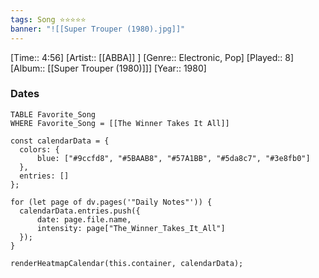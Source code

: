 ```yaml
---
tags: Song ⭐⭐⭐⭐⭐ 
banner: "![[Super Trouper (1980).jpg]]"
---
```

[Time:: 4:56]
[Artist:: [[ABBA]] ]
[Genre:: Electronic, Pop]
[Played:: 8]
[Album:: [[Super Trouper (1980)]]]
[Year:: 1980]
### Dates
````dataview
TABLE Favorite_Song
WHERE Favorite_Song = [[The Winner Takes It All]]
````
  ```dataviewjs
const calendarData = { 
	colors: { 
		blue: ["#9ccfd8", "#5BAAB8", "#57A1BB", "#5da8c7", "#3e8fb0"] 
	}, 
	entries: [] 
}; 

for (let page of dv.pages('"Daily Notes"')) { 
	calendarData.entries.push({ 
		date: page.file.name, 
		intensity: page["The_Winner_Takes_It_All"]
	}); 
} 

renderHeatmapCalendar(this.container, calendarData);
```
